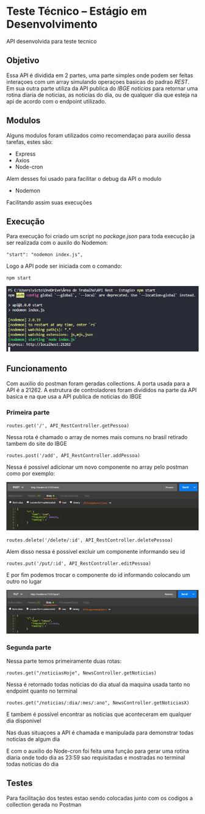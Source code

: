 # Teste Técnico – Estágio em Desenvolvimento

API desenvolvida para teste tecnico

## Objetivo

Essa API é dividida em 2 partes, uma parte simples onde podem ser feitas interaçoes com um array simulando operaçoes basicas do padrao *REST*. Em sua outra parte utiliza da API publica do *IBGE noticias* para retornar uma rotina diaria de noticias, as noticias do dia, ou de qualquer dia que esteja na api de acordo com o endpoint utilizado.

## Modulos

Alguns modulos foram utilizados como recomendaçao para auxilio dessa tarefas, estes são:

* Express
* Axios
* Node-cron

Alem desses foi usado para facilitar o debug da API o modulo

* Nodemon

Facilitando assim suas execuções

## Execução

Para execução foi criado um script no *package.json* para toda execução ja ser realizada com o auxilo do Nodemon:

```
"start": "nodemon index.js",
```

Logo a API pode ser iniciada com o comando:

```
npm start
```

![1](img\execucao.png)

## Funcionamento

Com auxilio do postman foram geradas collections. A porta usada para a API é a 21262. A estrutura de controladores foram divididos na parte da API basica e na que usa a API publica de noticias do IBGE

### Primeira parte

```
routes.get('/', API_RestController.getPessoa)
```

Nessa rota é chamado o array de nomes mais comuns no brasil retirado tambem do site do IBGE

```
routes.post('/add', API_RestController.addPessoa)
```

Nessa é possivel adicionar um novo componente no array pelo postman como por exemplo:

![2](img\add.png)

```
routes.delete('/delete/:id', API_RestController.deletePessoa)
```

Alem disso nessa é possivel excluir um componente informando seu id

```
routes.put('/put/:id', API_RestController.editPessoa)
```

E por fim podemos trocar o componente do id informando colocando um outro no lugar

![3](img\put.png)

### Segunda parte

Nessa parte temos primeiramente duas rotas:

```
routes.get("/noticiasHoje", NewsController.getNoticias)
```

Nessa é retornado todas noticias do dia atual da maquina usada tanto no endpoint quanto no terminal

```
routes.get("/noticias/:dia/:mes/:ano", NewsController.getNoticiasX)
```

E tambem é possivel encontrar as noticias que aconteceram em qualquer dia disponivel

Nas duas situaçoes a API é chamada e manipulada para demonstrar todas noticias de algum dia

E com o auxilio do Node-cron foi feita uma função para gerar uma rotina diaria onde todo dia as 23:59 sao requisitadas e mostradas no terminal todas noticias do dia

## Testes

Para facilitação dos testes estao sendo colocadas junto com os codigos a collection gerada no Postman

